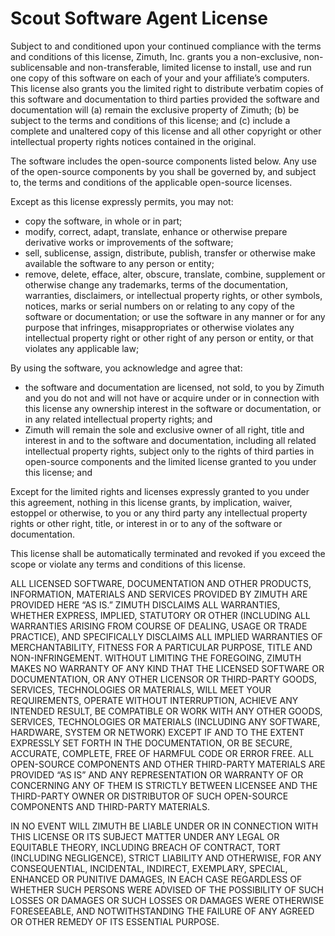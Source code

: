# Scout Software Agent License 

Subject to and conditioned upon your continued compliance with the terms and conditions of this license, Zimuth, Inc. grants you a non-exclusive, non-sublicensable and non-transferable, limited license to install, use and run one copy of this software on each of your and your affiliate’s computers.  This license also grants you the limited right to distribute verbatim copies of this software and documentation to third parties provided the software and documentation will (a) remain the exclusive property of Zimuth; (b) be subject to the terms and conditions of this license; and (c) include a complete and unaltered copy of this license and all other copyright or other intellectual property rights notices contained in the original.

The software includes the open-source components listed below. Any use of the open-source components by you shall be governed by, and subject to, the terms and conditions of the applicable open-source licenses.

Except as this license expressly permits, you may not:

* copy the software, in whole or in part; 
* modify, correct, adapt, translate, enhance or otherwise prepare derivative works or improvements of the software; 
* sell, sublicense, assign, distribute, publish, transfer or otherwise make available the software to any person or entity; 
* remove, delete, efface, alter, obscure, translate, combine, supplement or otherwise change any trademarks, terms of the documentation, warranties, disclaimers, or intellectual property rights, or other symbols, notices, marks or serial numbers on or relating to any copy of the software or documentation; or
use the software in any manner or for any purpose that infringes, misappropriates or otherwise violates any intellectual property right or other right of any person or entity, or that violates any applicable law;

By using the software, you acknowledge and agree that:

* the software and documentation are licensed, not sold, to you by Zimuth and you do not and will not have or acquire under or in connection with this license any ownership interest in the software or documentation, or in any related intellectual property rights; and
* Zimuth will remain the sole and exclusive owner of all right, title and interest in and to the software and documentation, including all related intellectual property rights, subject only to the rights of third parties in open-source components and the limited license granted to you under this license; and

Except for the limited rights and licenses expressly granted to you under this agreement, nothing in this license grants, by implication, waiver, estoppel or otherwise, to you or any third party any intellectual property rights or other right, title, or interest in or to any of the software or documentation.
 
This license shall be automatically terminated and revoked if you exceed the scope or violate any terms and conditions of this license. 

ALL LICENSED SOFTWARE, DOCUMENTATION AND OTHER PRODUCTS, INFORMATION, MATERIALS AND SERVICES PROVIDED BY ZIMUTH ARE PROVIDED HERE “AS IS.” ZIMUTH DISCLAIMS ALL WARRANTIES, WHETHER EXPRESS, IMPLIED, STATUTORY OR OTHER (INCLUDING ALL WARRANTIES ARISING FROM COURSE OF DEALING, USAGE OR TRADE PRACTICE), AND SPECIFICALLY DISCLAIMS ALL IMPLIED WARRANTIES OF MERCHANTABILITY, FITNESS FOR A PARTICULAR PURPOSE, TITLE AND NON-INFRINGEMENT. WITHOUT LIMITING THE FOREGOING, ZIMUTH MAKES NO WARRANTY OF ANY KIND THAT THE LICENSED SOFTWARE OR DOCUMENTATION, OR ANY OTHER LICENSOR OR THIRD-PARTY GOODS, SERVICES, TECHNOLOGIES OR MATERIALS, WILL MEET YOUR REQUIREMENTS, OPERATE WITHOUT INTERRUPTION, ACHIEVE ANY INTENDED RESULT, BE COMPATIBLE OR WORK WITH ANY OTHER GOODS, SERVICES, TECHNOLOGIES OR MATERIALS (INCLUDING ANY SOFTWARE, HARDWARE, SYSTEM OR NETWORK) EXCEPT IF AND TO THE EXTENT EXPRESSLY SET FORTH IN THE DOCUMENTATION, OR BE SECURE, ACCURATE, COMPLETE, FREE OF HARMFUL CODE OR ERROR FREE. ALL OPEN-SOURCE COMPONENTS AND OTHER THIRD-PARTY MATERIALS ARE PROVIDED “AS IS” AND ANY REPRESENTATION OR WARRANTY OF OR CONCERNING ANY OF THEM IS STRICTLY BETWEEN LICENSEE AND THE THIRD-PARTY OWNER OR DISTRIBUTOR OF SUCH OPEN-SOURCE COMPONENTS AND THIRD-PARTY MATERIALS.
 
IN NO EVENT WILL ZIMUTH BE LIABLE UNDER OR IN CONNECTION WITH THIS LICENSE OR ITS SUBJECT MATTER UNDER ANY LEGAL OR EQUITABLE THEORY, INCLUDING BREACH OF CONTRACT, TORT (INCLUDING NEGLIGENCE), STRICT LIABILITY AND OTHERWISE, FOR ANY CONSEQUENTIAL, INCIDENTAL, INDIRECT, EXEMPLARY, SPECIAL, ENHANCED OR PUNITIVE DAMAGES, IN EACH CASE REGARDLESS OF WHETHER SUCH PERSONS WERE ADVISED OF THE POSSIBILITY OF SUCH LOSSES OR DAMAGES OR SUCH LOSSES OR DAMAGES WERE OTHERWISE FORESEEABLE, AND NOTWITHSTANDING THE FAILURE OF ANY AGREED OR OTHER REMEDY OF ITS ESSENTIAL PURPOSE.

